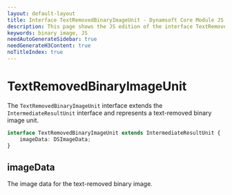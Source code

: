 ```yaml
---
layout: default-layout
title: Interface TextRemovedBinaryImageUnit - Dynamsoft Core Module JS Edition API Reference
description: This page shows the JS edition of the interface TextRemovedBinaryImageUnit in Dynamsoft Core Module.
keywords: binary image, JS
needAutoGenerateSidebar: true
needGenerateH3Content: true
noTitleIndex: true
---
```


# TextRemovedBinaryImageUnit

The `TextRemovedBinaryImageUnit` interface extends the `IntermediateResultUnit` interface and represents a text-removed binary image unit.

```typescript
interface TextRemovedBinaryImageUnit extends IntermediateResultUnit {
    imageData: DSImageData;
} 
```

## imageData

The image data for the text-removed binary image.
